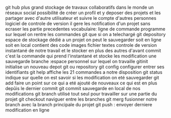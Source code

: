git hub
plus grand stockage de travaux collaboratifs dans le monde un réseaux social
possibilité de créer un profil et y deposer des projets et les partager avec d'autre utilisateur et suivre le compte d'autres personnes
logiciel de controle de version il gere les notification d'un projet sans ecraser les partie precedentes
vocabulaire: ligne de commande programme sur lequel on rentre les commandes git que si on a telechargé git
depository espace de stockage dédié a un projet on peut le sauvegarder soit en ligne soit en local contient des code images fichier textes
controle de version instantané de notre travail et le stocker en plus des autres d'avant
commit c'est la commande qui prend l'instantané et stocke les modification une sauvegarde
branche :espace personnel sur lequel on travaille
gitinit initialise un nouveau depot git ou repository
git config configurer entrer ses identifiants
git help affiche les 21 commandes a notre disposition
git status indique sur quelle on est savoir si les modification on eté sauvegarder
git add faire un point sur ce qui a eté ajouté de nouveaux ce qui est en plus depûis le dernier commit
git commit sauvegarde en local de nos modifications 
git branch utilisé tout seul pour travailler sur une partie du projet
git checkout naviguer entre les branches
git merg fusionner notre branch avec la branch principale du projet
git push : envoyer derniere modification en ligne
